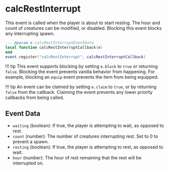 # calcRestInterrupt

This event is called when the player is about to start resting. The hour and count of creatures can be modified, or disabled. Blocking this event blocks any interrupting spawn.

```lua
--- @param e calcRestInterruptEventData
local function calcRestInterruptCallback(e)
end
event.register("calcRestInterrupt", calcRestInterruptCallback)
```

!!! tip
	This event supports blocking by setting `e.block` to `true` or returning `false`. Blocking the event prevents vanilla behavior from happening. For example, blocking an `equip` event prevents the item from being equipped.

!!! tip
	An event can be claimed by setting `e.claim` to `true`, or by returning `false` from the callback. Claiming the event prevents any lower priority callbacks from being called.

## Event Data

* `waiting` (boolean): If true, the player is attempting to wait, as opposed to rest.
* `count` (number): The number of creatures interrupting rest. Set to 0 to prevent a spawn.
* `resting` (boolean): If true, the player is attempting to rest, as opposed to wait.
* `hour` (number): The hour of rest remaining that the rest will be interrupted on.

